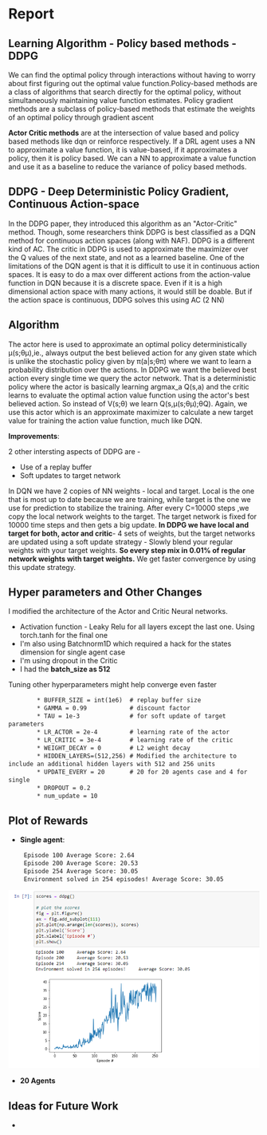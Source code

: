 # Report


## Learning Algorithm - Policy based methods  - DDPG


We can find the optimal policy through interactions without having to worry about first figuring out the optimal value function.Policy-based methods are a class of algorithms that search directly for the optimal policy, without simultaneously maintaining value function estimates. Policy gradient methods are a subclass of policy-based methods that estimate the weights of an optimal policy through gradient ascent

**Actor Critic methods** are at the intersection of value based and policy based methods like dqn or reinforce respectively. If a DRL agent uses a NN to approximate a value function, it is value-based, if it approximates a policy, then it is policy based. We can a NN to approximate a value function and use it as a baseline to reduce the variance of policy based methods.

## DDPG - Deep Deterministic Policy Gradient, Continuous Action-space

In the DDPG paper, they introduced this algorithm as an "Actor-Critic" method. Though, some researchers think DDPG is best classified as a DQN method for continuous action spaces (along with NAF). DDPG is a different kind of AC. The critic in DDPG is used to approximate the maximizer over the Q values of the next state, and not as a learned baseline. One of the limitations of the DQN agent is that it is difficult to use it in continuous action spaces. It is easy to do a max over different actions from the action-value function in DQN because it is a discrete space. Even if it is a high dimensional action space with many actions, it would still be doable. But if the action space is continuous, DDPG solves this using AC (2 NN)


## Algorithm

The actor here is used to approximate an optimal policy deterministically μ(s;θμ),ie., always output the best believed action for any given state which is unlike the stochastic policy given by π(a|s;θπ) where we want to learn a probability distribution over the actions. In DDPG we want the believed best action every single time we query the actor network. That is a deterministic policy where the actor is basically learning argmax_a Q(s,a) and the critic learns to evaluate the optimal action value function using the actor's best believed action. So instead of V(s;θ) we learn Q(s,μ(s;θμ);θQ). Again, we use this actor which is an approximate maximizer to calculate a new target value for training the action value function, much like DQN.


**Improvements**:  

2 other intersting aspects of DDPG are -
* Use of a replay buffer
* Soft updates to target network

In DQN we have 2 copies of NN weights - local and target. Local is the one that is most up to date because we are training, while target is the one we use for prediction to stabilize the training. After every C=10000 steps ,we copy the local network weights to the target. The target network is fixed for 10000 time steps and then gets a big update. **In DDPG we have local and target for both, actor and critic**- 4 sets of weights, but the target networks are updated using a soft update strategy - Slowly blend your regular weights with your target weights. **So every step mix in 0.01% of regular network weights with target weights.** We get faster convergence by using this update strategy.


## Hyper parameters and Other Changes


I modified the architecture of the Actor and Critic Neural networks.


* Activation function  - Leaky Relu for all layers except the last one.  Using torch.tanh for the final one
* I'm also using Batchnorm1D which required a hack for the states dimension for single agent case
* I'm using dropout in the Critic
* I had the **batch_size as 512**


Tuning other hyperparameters might help converge even faster


            * BUFFER_SIZE = int(1e6)  # replay buffer size
            * GAMMA = 0.99            # discount factor
            * TAU = 1e-3              # for soft update of target parameters
            * LR_ACTOR = 2e-4         # learning rate of the actor
            * LR_CRITIC = 3e-4        # learning rate of the critic
            * WEIGHT_DECAY = 0        # L2 weight decay
            * HIDDEN_LAYERS=(512,256) # Modified the architecture to include an additional hidden layers with 512 and 256 units
            * UPDATE_EVERY = 20       # 20 for 20 agents case and 4 for single
            * DROPOUT = 0.2
            * num_update = 10



## Plot of Rewards


 * **Single agent**:



        Episode 100	Average Score: 2.64
        Episode 200	Average Score: 20.53
        Episode 254	Average Score: 30.05
        Environment solved in 254 episodes!	Average Score: 30.05


![alt text](https://github.com/snknitin/continuous-control/blob/master/curve-single.PNG)

* **20 Agents**


## Ideas for Future Work



*
